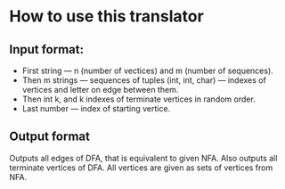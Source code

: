 # How to use this translator

## Input format:
- First string — n (number of vectices) and m (number of sequences).
- Then m strings — sequences of tuples (int, int, char) — indexes of vertices and letter on edge between them.
- Then int k, and k indexes of terminate vertices in random order.    
- Last number — index of starting vertice.


## Output format
Outputs all edges of DFA, that is equivalent to given NFA. Also outputs all terminate vertices of DFA. All vertices are given as sets of vertices from NFA.

